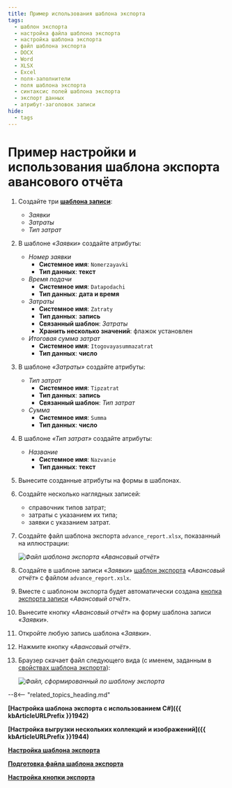 ```yaml
---
title: Пример использования шаблона экспорта
tags:
  - шаблон экспорта
  - настройка файла шаблона экспорта
  - настройка шаблона экспорта
  - файл шаблона экспорта
  - DOCX
  - Word
  - XLSX
  - Excel
  - поля-заполнители
  - поля шаблона экспорта
  - синтаксис полей шаблона экспорта
  - экспорт данных
  - атрибут-заголовок записи
hide:
  - tags
---
```


# Пример настройки и использования шаблона экспорта авансового отчёта

1. Создайте три **[шаблона записи](record_templates.md)**:

    * _Заявки_
    * _Затраты_
    * _Тип затрат_

2. В шаблоне _«Заявки»_ создайте атрибуты:

    * _Номер заявки_
        * **Системное имя**: `Nomerzayavki`
        * **Тип данных**: **текст**
    * _Время подачи_
        * **Системное имя**: `Datapodachi`
        * **Тип данных**: **дата и время**
    * _Затраты_
        * **Системное имя**: `Zatraty`
        * **Тип данных**: **запись**
        * **Связанный шаблон**: _Затраты_
        * **Хранить несколько значений**: флажок установлен
    * _Итоговая сумма затрат_  
        * **Системное имя**: `Itogovayasummazatrat`
        * **Тип данных**: **число**

3. В шаблоне _«Затраты»_ создайте атрибуты:

    * _Тип затрат_
        * **Системное имя**: `Tipzatrat`
        * **Тип данных**: **запись**
        * **Связанный шаблон**: _Тип затрат_
    * _Сумма_
        * **Системное имя**: `Summa`
        * **Тип данных**: **число**

4. В шаблоне _«Тип затрат»_ создайте атрибуты:

    * _Название_
        * **Системное имя**: `Nazvanie`
        * **Тип данных**: **текст**

5. Вынесите созданные атрибуты на формы в шаблонах.
6. Создайте несколько наглядных записей:

   * справочник типов затрат;
   * затраты с указанием их типа;
   * заявки с указанием затрат.

7. Создайте файл шаблона экспорта `advance_report.xlsx`, показанный на иллюстрации:

    *![Файл шаблона экспорта «Авансовый отчёт»](export_template_file_example_advance_report.png)*

8. Создайте в шаблоне записи «_Заявки_» [шаблон экспорта](export_template_configure.md) «_Авансовый отчёт_» с файлом `advance_report.xslx`.
9. Вместе с шаблоном экспорта будет автоматически создана [кнопка экспорта записи](export_template_button_configure.md) «_Авансовый отчёт_».
10. Вынесите кнопку «_Авансовый отчёт_» на форму шаблона записи «_Заявки_».
11. Откройте любую запись шаблона «_Заявки_».
12. Нажмите кнопку «_Авансовый отчёт_».
13. Браузер скачает файл следующего вида (с именем, заданным в [свойствах шаблона экспорта](export_template_configure.md#export-template-output-filename)):
    
    *![Файл, сформированный по шаблону экспорта](export_template_file_result.png)*

--8<-- "related_topics_heading.md"

**[Настройка шаблона экспорта с использованием C#]({{ kbArticleURLPrefix }}1942)**

**[Настройка выгрузки нескольких коллекций и изображений]({{ kbArticleURLPrefix }}1944)**

**[Настройка шаблона экспорта](export_template_configure.md)**

**[Подготовка файла шаблона экспорта](export_template_file_configure.md)**

**[Настройка кнопки экспорта](export_template_button_configure.md)**
